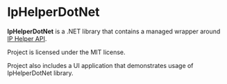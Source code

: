 IpHelperDotNet
==============

**IpHelperDotNet** is a .NET library that contains a managed wrapper around [IP Helper API](https://msdn.microsoft.com/en-us/library/aa366073.aspx).

Project is licensed under the MIT license.

Project also includes a UI application that demonstrates usage of IpHelperDotNet library.
